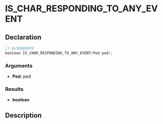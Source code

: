 # IS_CHAR_RESPONDING_TO_ANY_EVENT

## Declaration
```cpp
// 0x5DDB09F8
boolean IS_CHAR_RESPONDING_TO_ANY_EVENT(Ped ped);
```

### Arguments
- **Ped:** ped

### Results
- **boolean**

## Description
